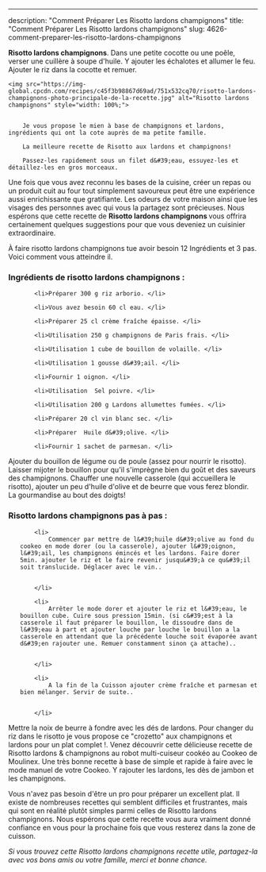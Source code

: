 ---
description: "Comment Préparer Les Risotto lardons champignons"
title: "Comment Préparer Les Risotto lardons champignons"
slug: 4626-comment-preparer-les-risotto-lardons-champignons

<p>
	<strong>Risotto lardons champignons</strong>. 
	Dans une petite cocotte ou une poêle, verser une cuillère à soupe d&#39;huile. Y ajouter les échalotes et allumer le feu. Ajouter le riz dans la cocotte et remuer.
</p>
<p>
	
	<img src="https://img-global.cpcdn.com/recipes/c45f3b98867d69ad/751x532cq70/risotto-lardons-champignons-photo-principale-de-la-recette.jpg" alt="Risotto lardons champignons" style="width: 100%;">
	
	
		Je vous propose le mien à base de champignons et lardons, ingrédients qui ont la cote auprès de ma petite famille.
	
		La meilleure recette de Risotto aux lardons et champignons!
	
		Passez-les rapidement sous un filet d&#39;eau, essuyez-les et détaillez-les en gros morceaux.
	
</p>

Une fois que vous avez reconnu les bases de la cuisine, créer un repas ou un produit cuit au four tout simplement savoureux peut être une expérience aussi enrichissante que gratifiante. Les odeurs de votre maison ainsi que les visages des personnes avec qui vous la partagez sont précieuses. Nous espérons que cette recette de <strong> Risotto lardons champignons </strong> vous offrira certainement quelques suggestions pour que vous deveniez un cuisinier extraordinaire.

<!--inarticleads1-->

À faire risotto lardons champignons tue avoir besoin 12 Ingrédients et 3 pas. Voici comment vous atteindre il.

<h3>Ingrédients de risotto lardons champignons :</h3>

<ol>
	
		<li>Préparer 300 g riz arborio. </li>
	
		<li>Vous avez besoin 60 cl eau. </li>
	
		<li>Préparer 25 cl crème fraîche épaisse. </li>
	
		<li>Utilisation 250 g champignons de Paris frais. </li>
	
		<li>Utilisation 1 cube de bouillon de volaille. </li>
	
		<li>Utilisation 1 gousse d&#39;ail. </li>
	
		<li>Fournir 1 oignon. </li>
	
		<li>Utilisation  Sel poivre. </li>
	
		<li>Utilisation 200 g Lardons allumettes fumées. </li>
	
		<li>Préparer 20 cl vin blanc sec. </li>
	
		<li>Préparer  Huile d&#39;olive. </li>
	
		<li>Fournir 1 sachet de parmesan. </li>
	
</ol>

Ajouter du bouillon de légume ou de poule (assez pour nourrir le risotto). Laisser mijoter le bouillon pour qu&#39;il s&#39;imprègne bien du goût et des saveurs des champignons. Chauffer une nouvelle casserole (qui accueillera le risotto), ajouter un peu d&#39;huile d&#39;olive et de beurre que vous ferez blondir. La gourmandise au bout des doigts! 

<!--inarticleads2-->

<h3>Risotto lardons champignons pas à pas :</h3>

<ol>
	
		<li>
			Commencer par mettre de l&#39;huile d&#39;olive au fond du cookeo en mode dorer (ou la casserole), ajouter l&#39;oignon, l&#39;ail, les champignons émincés et les lardons. Faire dorer 5min. ajouter le riz et le faire revenir jusqu&#39;à ce qu&#39;il soit translucide. Déglacer avec le vin..
			
			
		</li>
	
		<li>
			Arrêter le mode dorer et ajouter le riz et l&#39;eau, le bouillon cube. Cuire sous pression 15min. (si c&#39;est à la casserole il faut préparer le bouillon, le dissoudre dans de l&#39;eau à part et ajouter louche par louche le bouillon a la casserole en attendant que la précédente louche soit évaporée avant d&#39;en rajouter une. Remuer constamment sinon ça attache)..
			
			
		</li>
	
		<li>
			A la fin de la Cuisson ajouter crème fraîche et parmesan et bien mélanger. Servir de suite..
			
			
		</li>
	
</ol>

Mettre la noix de beurre à fondre avec les dés de lardons. Pour changer du riz dans le risotto je vous propose ce &#34;crozetto&#34; aux champignons et lardons pour un plat complet !. Venez découvrir cette délicieuse recette de Risotto lardons &amp; champignons au robot multi-cuiseur cookéo au Cookeo de Moulinex. Une très bonne recette à base de simple et rapide à faire avec le mode manuel de votre Cookeo. Y rajouter les lardons, les dès de jambon et les champignons. 

<!--inarticleads1-->

<p>
Vous n'avez pas besoin d'être un pro pour préparer un excellent plat. Il existe de nombreuses recettes qui semblent difficiles et frustrantes, mais qui sont en réalité plutôt simples parmi celles de Risotto lardons champignons. Nous espérons que cette recette vous aura vraiment donné confiance en vous pour la prochaine fois que vous resterez dans la zone de cuisson.
</p>

<p>
<i>Si vous trouvez cette Risotto lardons champignons recette utile, partagez-la avec vos bons amis ou votre famille, merci et bonne chance.</i>
</p>
